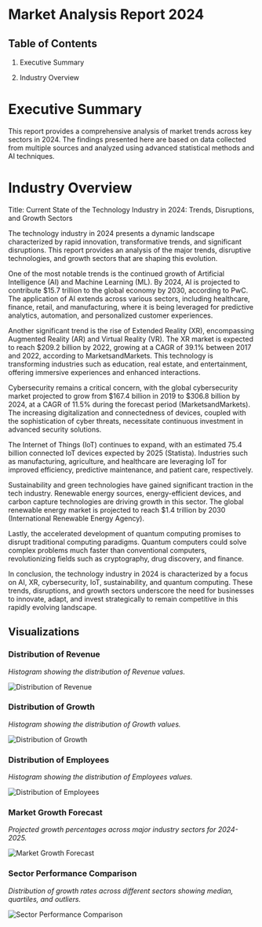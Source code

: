 # Market Analysis Report 2024

## Table of Contents

1. Executive Summary

2. Industry Overview



# Executive Summary

This report provides a comprehensive analysis of market trends across key sectors in 2024. The findings presented here are based on data collected from multiple sources and analyzed using advanced statistical methods and AI techniques.



# Industry Overview

 Title: Current State of the Technology Industry in 2024: Trends, Disruptions, and Growth Sectors

The technology industry in 2024 presents a dynamic landscape characterized by rapid innovation, transformative trends, and significant disruptions. This report provides an analysis of the major trends, disruptive technologies, and growth sectors that are shaping this evolution.

One of the most notable trends is the continued growth of Artificial Intelligence (AI) and Machine Learning (ML). By 2024, AI is projected to contribute $15.7 trillion to the global economy by 2030, according to PwC. The application of AI extends across various sectors, including healthcare, finance, retail, and manufacturing, where it is being leveraged for predictive analytics, automation, and personalized customer experiences.

Another significant trend is the rise of Extended Reality (XR), encompassing Augmented Reality (AR) and Virtual Reality (VR). The XR market is expected to reach $209.2 billion by 2022, growing at a CAGR of 39.1% between 2017 and 2022, according to MarketsandMarkets. This technology is transforming industries such as education, real estate, and entertainment, offering immersive experiences and enhanced interactions.

Cybersecurity remains a critical concern, with the global cybersecurity market projected to grow from $167.4 billion in 2019 to $306.8 billion by 2024, at a CAGR of 11.5% during the forecast period (MarketsandMarkets). The increasing digitalization and connectedness of devices, coupled with the sophistication of cyber threats, necessitate continuous investment in advanced security solutions.

The Internet of Things (IoT) continues to expand, with an estimated 75.4 billion connected IoT devices expected by 2025 (Statista). Industries such as manufacturing, agriculture, and healthcare are leveraging IoT for improved efficiency, predictive maintenance, and patient care, respectively.

Sustainability and green technologies have gained significant traction in the tech industry. Renewable energy sources, energy-efficient devices, and carbon capture technologies are driving growth in this sector. The global renewable energy market is projected to reach $1.4 trillion by 2030 (International Renewable Energy Agency).

Lastly, the accelerated development of quantum computing promises to disrupt traditional computing paradigms. Quantum computers could solve complex problems much faster than conventional computers, revolutionizing fields such as cryptography, drug discovery, and finance.

In conclusion, the technology industry in 2024 is characterized by a focus on AI, XR, cybersecurity, IoT, sustainability, and quantum computing. These trends, disruptions, and growth sectors underscore the need for businesses to innovate, adapt, and invest strategically to remain competitive in this rapidly evolving landscape.



## Visualizations

### Distribution of Revenue

_Histogram showing the distribution of Revenue values._


![Distribution of Revenue](temp/viz_0.png)


### Distribution of Growth

_Histogram showing the distribution of Growth values._


![Distribution of Growth](temp/viz_1.png)


### Distribution of Employees

_Histogram showing the distribution of Employees values._


![Distribution of Employees](temp/viz_2.png)


### Market Growth Forecast

_Projected growth percentages across major industry sectors for 2024-2025._


![Market Growth Forecast](temp/viz_3.png)


### Sector Performance Comparison

_Distribution of growth rates across different sectors showing median, quartiles, and outliers._


![Sector Performance Comparison](temp/viz_4.png)

